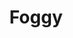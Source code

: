 ---
title: Foggy
date: 
draft: false

# descripcion
description : Aros pasantes colgantes en plata 925 y cristal.

materials: Plata 925

color: 

dimensions: Largo 2,80 cm

code: 01-01-1087

type: "Aros"

categories: []

price: $1.680,00

price_eftvo: $1.430,00

# Images
# first image will be shown in the product page
images:
  # - image: "images/path_to_image"
  # La ubicacion de las imagenes es imagenes/Aros/Aros.Colgantes/01-01-1087-foggy
  - image: "./images/aros/colgantes/01-01-1087-foggy_a.jpg"
  - image: "./images/aros/colgantes/01-01-1087-foggy_b.jpg"
---